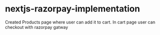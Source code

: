 # nextjs-razorpay-implementation
Created Products page where user can add it to cart. In cart page user can checkout with razorpay gatway
